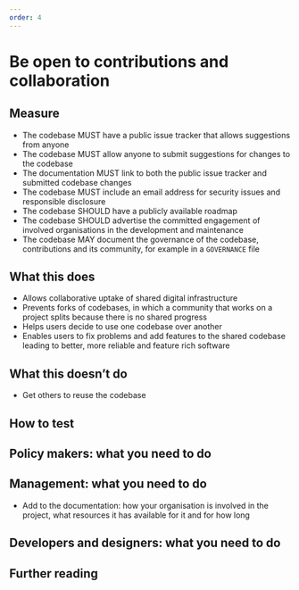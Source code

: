 ```yaml
---
order: 4
---
```


# Be open to contributions and collaboration

## Measure


* The codebase MUST have a public issue tracker that allows suggestions from anyone
* The codebase MUST allow anyone to submit suggestions for changes to the codebase
* The documentation MUST link to both the public issue tracker and submitted codebase changes
* The codebase MUST include an email address for security issues and responsible disclosure
* The codebase SHOULD have a publicly available roadmap
* The codebase SHOULD advertise the committed engagement of involved organisations in the development and maintenance
* The codebase MAY document the governance of the codebase, contributions and its community, for example in a `GOVERNANCE` file

## What this does

* Allows collaborative uptake of shared digital infrastructure
* Prevents forks of codebases, in which a community that works on a project splits because there is no shared progress
* Helps users decide to use one codebase over another
* Enables users to fix problems and add features to the shared codebase leading to better, more reliable and feature rich software

## What this doesn’t do

* Get others to reuse the codebase

## How to test

## Policy makers: what you need to do

## Management: what you need to do

* Add to the documentation: how your organisation is involved in the project, what resources it has available for it and for how long

## Developers and designers: what you need to do

## Further reading
